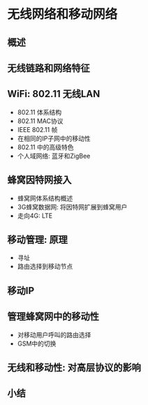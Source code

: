 # 无线网络和移动网络

## 概述
## 无线链路和网络特征   
## WiFi: 802.11 无线LAN
- 802.11 体系结构
- 802.11 MAC协议
- IEEE 802.11 帧
- 在相同的IP子网中的移动性
- 802.11 中的高级特色
- 个人域网络: 蓝牙和ZigBee
## 蜂窝因特网接入
- 蜂窝网体系结构概述
- 3G蜂窝数据网: 将因特网扩展到蜂窝用户
- 走向4G: LTE
## 移动管理: 原理
- 寻址
- 路由选择到移动节点
## 移动IP
## 管理蜂窝网中的移动性
- 对移动用户呼叫的路由选择
- GSM中的切换
## 无线和移动性: 对高层协议的影响
## 小结